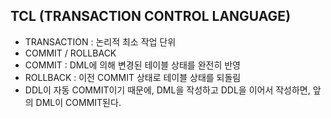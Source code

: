 ## TCL (TRANSACTION CONTROL LANGUAGE)
- TRANSACTION : 논리적 최소 작업 단위
- COMMIT / ROLLBACK
- COMMIT : DML에 의해 변경된 테이블 상태를 완전히 반영
- ROLLBACK : 이전 COMMIT 상태로 테이블 상태를 되돌림
- DDL이 자동 COMMIT이기 때문에, DML을 작성하고 DDL을 이어서 작성하면, 앞의 DML이 COMMIT된다.
